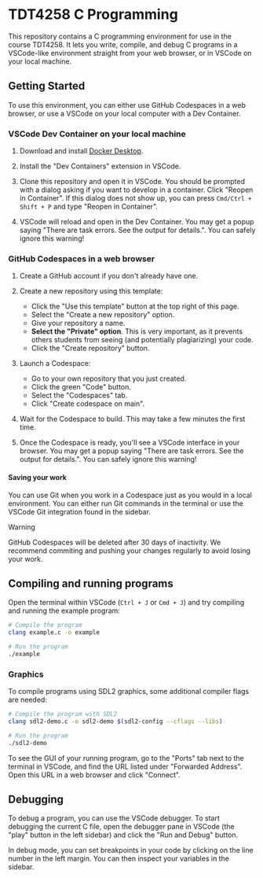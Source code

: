 # TDT4258 C Programming

This repository contains a C programming environment for use in the course TDT4258. It lets you write, compile, and debug C programs in a VSCode-like environment straight from your web browser, or in VSCode on your local machine.

## Getting Started

To use this environment, you can either use GitHub Codespaces in a web browser, or use a VSCode on your local computer with a Dev Container.

### VSCode Dev Container on your local machine

1. Download and install [Docker Desktop](https://www.docker.com/products/docker-desktop/).

2. Install the "Dev Containers" extension in VSCode.

3. Clone this repository and open it in VSCode. You should be prompted with a dialog asking if you want to develop in a container. Click "Reopen in Container". If this dialog does not show up, you can press `Cmd/Ctrl + Shift + P` and type "Reopen in Container".

4. VSCode will reload and open in the Dev Container. You may get a popup saying "There are task errors. See the output for details.". You can safely ignore this warning!

### GitHub Codespaces in a web browser

1. Create a GitHub account if you don't already have one.

2. Create a new repository using this template:

   - Click the "Use this template" button at the top right of this page.
   - Select the "Create a new repository" option.
   - Give your repository a name.
   - **Select the "Private" option**. This is very important, as it prevents others students from seeing (and potentially plagiarizing) your code.
   - Click the "Create repository" button.

3. Launch a Codespace:

   - Go to your own repository that you just created.
   - Click the green "Code" button.
   - Select the "Codespaces" tab.
   - Click "Create codespace on main".

4. Wait for the Codespace to build. This may take a few minutes the first time.

5. Once the Codespace is ready, you'll see a VSCode interface in your browser. You may get a popup saying "There are task errors. See the output for details.". You can safely ignore this warning!

#### Saving your work

You can use Git when you work in a Codespace just as you would in a local environment. You can either run Git commands in the terminal or use the VSCode Git integration found in the sidebar.

> [!WARNING]
> GitHub Codespaces will be deleted after 30 days of inactivity. We recommend commiting and pushing your changes regularly to avoid losing your work.

## Compiling and running programs

Open the terminal within VSCode (`Ctrl + J` or `Cmd + J`) and try compiling and running the example program:

```bash
# Compile the program
clang example.c -o example

# Run the program
./example
```

### Graphics

To compile programs using SDL2 graphics, some additional compiler flags are needed:

```bash
# Compile the program with SDL2
clang sdl2-demo.c -o sdl2-demo $(sdl2-config --cflags --libs)

# Run the program
./sdl2-demo
```

To see the GUI of your running program, go to the "Ports" tab next to the terminal in VSCode, and find the URL listed under "Forwarded Address". Open this URL in a web browser and click "Connect".

## Debugging

To debug a program, you can use the VSCode debugger. To start debugging the current C file, open the debugger pane in VSCode (the "play" button in the left sidebar) and click the "Run and Debug" button.

In debug mode, you can set breakpoints in your code by clicking on the line number in the left margin. You can then inspect your variables in the sidebar.
